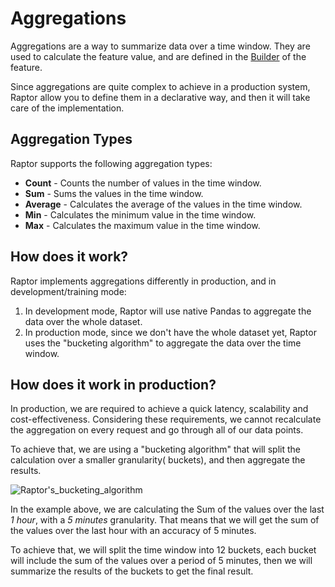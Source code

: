 # Aggregations

Aggregations are a way to summarize data over a time window. They are used to calculate the feature value, and are
defined in the [Builder](../../../reference/feature-builders/) of the feature.

Since aggregations are quite complex to achieve in a production system, Raptor allow you to define them in a declarative
way, and then it will take care of the implementation.

## Aggregation Types

Raptor supports the following aggregation types:

- **Count** - Counts the number of values in the time window.
- **Sum** - Sums the values in the time window.
- **Average** - Calculates the average of the values in the time window.
- **Min** - Calculates the minimum value in the time window.
- **Max** - Calculates the maximum value in the time window.

## How does it work?

Raptor implements aggregations differently in production, and in development/training mode:

1. In development mode, Raptor will use native Pandas to aggregate the data over the whole dataset.
2. In production mode, since we don't have the whole dataset yet, Raptor uses the "bucketing algorithm" to aggregate the
   data over the time window.

## How does it work in production?

In production, we are required to achieve a quick latency, scalability and cost-effectiveness. Considering these
requirements, we cannot recalculate the aggregation on every request and go through all of our data points.

To achieve that, we are using a "bucketing algorithm" that will split the calculation over a smaller granularity(
buckets), and then aggregate the results.

![Raptor's_bucketing_algorithm](pathname:///assets/aggr-bucketing-algo.drawio.png)

In the example above, we are calculating the Sum of the values over the last *1 hour*, with a *5 minutes* granularity.
That means that we will get the sum of the values over the last hour with an accuracy of 5 minutes.

To achieve that, we will split the time window into 12 buckets, each bucket will include the sum of the values over a
period of 5 minutes, then we will summarize the results of the buckets to get the final result.



